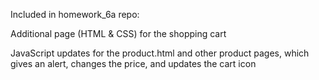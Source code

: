 Included in homework_6a repo:

Additional page (HTML & CSS) for the shopping cart

JavaScript updates for the product.html and other product pages, which gives an alert, changes the price, and updates the cart icon
